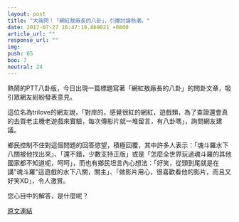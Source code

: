 ```yaml
---
layout: post
title: "大哉問！「網紅敖廠長的八卦」，引爆討論熱潮。"
date: 2017-07-27 16:47:19.869021 +0800
article_url: ""
response_url: ""
img: 
push: 65
boo: 7
neutral: 24
---
```


熱鬧的PTT八卦版，今日出現一篇標題寫著「網紅敖廠長的八卦」的問卦文章，吸引眾網友紛紛發表意見。

這位名為trilove的網友說，「對岸的，感覺很紅的網紅，遊戲類，為了查證還會真的去買老主機老遊戲來實驗，每次傳影片就一堆留言，有八卦嗎」，詢問網友建議。

鄉民控制不住對這個問題的回答慾望，積極回覆，其中許多人表示：「魂斗羅水下八關被他找出來」、「還不錯，少數支持正版」或是「怎麼全世界玩過魂斗羅的其他國家都不知道呢，呵呵」，而也有鄉民坦言內心想法：「好笑，從頭到尾就是在講"魂斗羅"這遊戲的水下八關，關主」、「做影片用心，很喜歡看他的影片，而且又好笑XD」，令人激賞。

您心目中的解答，是什麼呢？

<a href = "https://www.ptt.cc/bbs/Gossiping/M.1501137069.A.3C8.html">原文連結</a>

